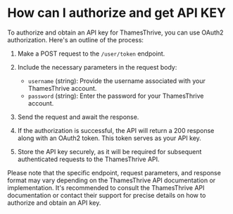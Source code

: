 # How can I authorize and get API KEY

To authorize and obtain an API key for ThamesThrive, you can use OAuth2 authorization. Here's an outline of the process:

1. Make a POST request to the `/user/token` endpoint.
2. Include the necessary parameters in the request body:
    - `username` (string): Provide the username associated with your ThamesThrive account.
    - `password` (string): Enter the password for your ThamesThrive account.
 
3. Send the request and await the response.
4. If the authorization is successful, the API will return a 200 response along with an OAuth2 token. This token serves
   as your API key.
5. Store the API key securely, as it will be required for subsequent authenticated requests to the ThamesThrive API.

Please note that the specific endpoint, request parameters, and response format may vary depending on the ThamesThrive API
documentation or implementation. It's recommended to consult the ThamesThrive API documentation or contact their support for
precise details on how to authorize and obtain an API key.
